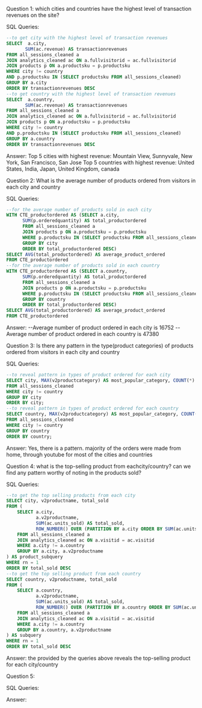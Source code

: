 Question 1: which cities and countries have the highest level of transaction revenues on the site?

SQL Queries:
```sql
--to get city with the highest level of transaction revenues
SELECT  a.city,
	   SUM(ac.revenue) AS transactionrevenues
FROM all_sessions_cleaned a
JOIN analytics_cleaned ac ON a.fullvisitorid = ac.fullvisitorid
JOIN products p ON a.productsku = p.productsku
WHERE city != country
AND p.productsku IN (SELECT productsku FROM all_sessions_cleaned)
GROUP BY a.city
ORDER BY transactionrevenues DESC
--to get country with the highest level of transaction revenues
SELECT  a.country,
	   SUM(ac.revenue) AS transactionrevenues
FROM all_sessions_cleaned a
JOIN analytics_cleaned ac ON a.fullvisitorid = ac.fullvisitorid
JOIN products p ON a.productsku = p.productsku
WHERE city != country
AND p.productsku IN (SELECT productsku FROM all_sessions_cleaned)
GROUP BY a.country
ORDER BY transactionrevenues DESC

```

Answer: 
Top 5 cities with highest revenue: Mountain View, Sunnyvale, New York, San Francisco, San Jose
Top 5 countries with highest revenue: United States, India, Japan, United Kingdom, canada


Question 2: What is the average number of products ordered from visitors in each city and country

SQL Queries:
```sql
--for the average number of products sold in each city
WITH CTE_productordered AS (SELECT a.city,
	  SUM(p.orderedquantity) AS total_productordered
	  FROM all_sessions_cleaned a
      JOIN products p ON a.productsku = p.productsku
      WHERE p.productsku IN (SELECT productsku FROM all_sessions_cleaned)
      GROUP BY city
      ORDER BY total_productordered DESC)
SELECT AVG(total_productordered) AS average_product_ordered
FROM CTE_productordered
--for the average number of products sold in each country
WITH CTE_productordered AS (SELECT a.country,
	  SUM(p.orderedquantity) AS total_productordered
	  FROM all_sessions_cleaned a
      JOIN products p ON a.productsku = p.productsku
      WHERE p.productsku IN (SELECT productsku FROM all_sessions_cleaned)
      GROUP BY country
      ORDER BY total_productordered DESC)
SELECT AVG(total_productordered) AS average_product_ordered
FROM CTE_productordered

```

Answer: 
--Average number of product ordered in each city is 16752
--Average number of product ordered in each country is 47380


Question 3: Is there any pattern in the type(product categories) of products ordered from visitors in each city and country

SQL Queries:
```sql
--to reveal pattern in types of product ordered for each city
SELECT city, MAX(v2productcategory) AS most_popular_category, COUNT(*) AS category_count
FROM all_sessions_cleaned
WHERE city != country
GROUP BY city
ORDER BY city;
--to reveal pattern in types of product ordered for each country
SELECT country, MAX(v2productcategory) AS most_popular_category, COUNT(*) AS category_count
FROM all_sessions_cleaned
WHERE city != country
GROUP BY country
ORDER BY country;
```

Answer: Yes, there is a pattern. majority of the orders were made from home, through youtube for most of the cities and countries



Question 4: what is the top-selling product from eachcity/country? can we find any pattern worthy of noting in the products sold?

SQL Queries:
```sql
--to get the top selling products from each city
SELECT city, v2productname, total_sold
FROM (
    SELECT a.city,
           a.v2productname,
           SUM(ac.units_sold) AS total_sold,
           ROW_NUMBER() OVER (PARTITION BY a.city ORDER BY SUM(ac.units_sold) DESC) AS rn
    FROM all_sessions_cleaned a
    JOIN analytics_cleaned ac ON a.visitid = ac.visitid
    WHERE a.city != a.country
    GROUP BY a.city, a.v2productname
) AS product_subquery
WHERE rn = 1
ORDER BY total_sold DESC
--to get the top selling product from each country
SELECT country, v2productname, total_sold
FROM (
    SELECT a.country,
           a.v2productname,
           SUM(ac.units_sold) AS total_sold,
           ROW_NUMBER() OVER (PARTITION BY a.country ORDER BY SUM(ac.units_sold) DESC) AS rn
    FROM all_sessions_cleaned a
    JOIN analytics_cleaned ac ON a.visitid = ac.visitid
    WHERE a.city != a.country
    GROUP BY a.country, a.v2productname
) AS subquery
WHERE rn = 1
ORDER BY total_sold DESC

```
Answer: the provided by the queries above reveals the top-selling product for each city/country



Question 5: 

SQL Queries:

Answer:
